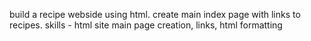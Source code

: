 build a recipe webside using html. create main index page with links to recipes. 
skills - html site main page creation, links, html formatting
